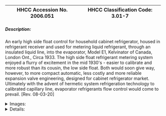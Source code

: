 | **HHCC Accession No. 2006.051** |**HHCC Classification Code:  3.01-7**|
| ----------- | ----------- |
##### Description:
An early high side float control for household cabinet refrigerator, housed in refrigerant receiver and used for metering liquid refrigerant, through an insulated liquid line, into the  evaporator, Model E1, Kelvinator of Canada, London Ont., Circa 1933. 
The high side float refrigerant metering system enjoyed a flurry of excitement in the mid 1930's - easier to calibrate and more robust than its cousin, the low side float. Both would soon give way, however, to more compact automatic, less costly and more reliable   expansion valve engineering, designed for cabinet refrigerator market. Ultimately with the advent of hermetic system refrigeration technology to calibrated capillary line, evaporator refrigerants flow control would come to prevail. [Rev. 08-03-20]


<details>
	<summary>Images:</summary>
<div class="gallery gallery-wrapper--full" contenteditable="false" data-is-empty="false" data-translation="Add images" data-columns="6">
<figure class="gallery__item"><a href="#DOMAIN_NAME#gallery/3.01-7.jpg" data-size="1914x1457"><img src="#DOMAIN_NAME#gallery/3.01-7-thumbnail.jpg" alt=""></a></figure>
<figure class="gallery__item"><a href="#DOMAIN_NAME#gallery/3.01-7a.jpg" data-size="1955x1374"><img src="#DOMAIN_NAME#gallery/3.01-7a-thumbnail.jpg" alt=""></a></figure>
<figure class="gallery__item"><a href="#DOMAIN_NAME#gallery/3.01-7b.jpg" data-size="2268x1608"><img src="#DOMAIN_NAME#gallery/3.01-7b-thumbnail.jpg" alt=""></a></figure>
</div>
</details>


<details>
	<summary>Details:</summary>

##### Group:
3.01 Refrigerant Flow Controls - Household

##### Make:
Kelvinator

##### Manufacturer:
Kelvinator of Canada, London, Ont

##### Model:
E1

##### Serial No.:


##### Size:
4 round x 11 in h

##### Weight:
4 lbs

##### Circa:
1933

##### Rating:
Education, and research quality, illustrating the engineering design, construction, and operating principles, of high side float refrigerant flow control devices. These devices, employed for the metering refrigerant flow into cooling units in mechanically cooled household and small commercial refrigeration applications in Canada, where a brief blip in the history of refrigerant metering technology.

##### Patent Date/Number:


##### Provenance:
From York County (York Region) Ontario, once a rich agricultural hinterlands, attracting early settlement in the last years of the 18th century. Located on the north slopes of the Oak Ridges Moraine, within 20 miles of Toronto, the County would also attract early ex-urban development, to be come a wealthy market place for the emerging household and consumer technologies of the early and mid 20th century. 

This artifact was discovered in the 1950's in the used stock of T. H. Oliver, Refrigeration and Electric Sales and Service, Aurora, Ontario, an early worker in the field of agricultural, industrial and consumer technology.

##### Type and Design:
Liquid level float ball controlled

##### Construction:


##### Material:


##### Special Features:
Liquid line valve moulded foam rubber insulated cover

##### Accessories:


##### Capacities:


##### Performance Characteristics:


##### Operation:


##### Control and Regulation:


##### Targeted Market Segment:


##### Consumer Acceptance:


##### Merchandising:


##### Market Price:


##### Technological Significance:
Typical of the technology of the period, a series of high side floats were developed and used in various applications by Kelvinator, principally in their household cabinet refrigerators in the mid and latter 1930's - including their model series D and E float assemblies.  
A brass float valve and needle seat assembly was located in the base of the refrigerant, liquid receiver, from where the liquid was metered into an insulated liquid line carrying it to the inlet of the evaporator. The float opens the valve at a predetermined level of refrigerant in the receiver, as it is returned from the high side of the compressor.
The system is subject to critical refrigerant charge, much like the capillary tube device to follow. However maintaining the critical charge necessary for trouble free operation in open type condensing units, subject to compressor seal and other leaks was always a challenge.

##### Industrial Significance:
The high side float refrigerant meter system, used for flooded evaporators, was the source of some engineering interest and production in the mid 1930's, but was then largely abandoned, along with the low side float, for the mainstream of household and small commercial refrigeration applications - for reasons of cost, reliability and serviceability and the engineering design constraints it introduced. By this time much simpler trouble free metering technology was at hand.

##### Socio-economic Significance:


##### Socio-cultural Significance:
It was a period in which machinery in the home was often not at all welcome, being viewed with the suspicion that comes with novelty. Machinery belonged on the farm and on the factory floor, but not in the Canadian home. Here it was considered noisy and hazardous, a potential threat to personal and private property.
The mere notion of a self regulating, mechanical device that could be trusted to stop and start and self regulate itself reliably, over long periods of time was simply not part of popular experience of ordinary Canadians of the time. 
Thus, in addition to the immense array technical problems which remained to resolved, there was an equally large array of socio- cultural challenges to be over come by manufactures in convincing their public to be early adopters of refrigeration technology in the home - in the face of massive mistrust and apprehension. 
Conversely however, for those that were in a financial position of enjoying the many benefits of the technology, there were multiple factors tending to attract advocates and early adopters. Included were: the human need to be recognized as an early leader in adoption, the need for socio-economic status in the community, as well as the allure of new taste sensations, a break with the overwhelming, often desperate boredom of the daily dietary offerings of the period.

##### Donor:
G. Leslie Oliver, The T. H. Oliver HVACR Collection

##### HHCC Storage Location:


##### Tracking:


##### Bibliographic References:
Kelvinator Service Manual, Domestic, Water cooler and beverage Cooler Section, January 1935, Kelvinator Corporation Detroit Mich.

##### Notes:


##### Related Reports:
See CMX02 and CMX04 exhibit catalogues, Item R9
</details>
